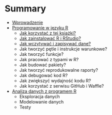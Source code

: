 # Summary

* [Wprowadzenie](README.md)
* [Programowanie w języku R](Programowanie/programowanie_w_jezyku_r.md)
   * [Jak korzystać z tej książki?](Programowanie/jak_korzystac_z_tej_ksiazki.md)
   * [Jak zainstalować R i RStudio?](Programowanie/jak_zainstalowac_r_i_rstudio.md)
   * [Jak wczytywać i zapisywać dane?](Programowanie/jak_wczytywac_i_zapisywac_dane.md)
   * Jak tworzyć pętle i instrukcje warunkowe?
   * Jak tworzyć funkcje?
   * Jak pracować z typami w R?
   * Jak budować pakiety?
   * Jak tworzyć reprodukowalne raporty?
   * Jak debugować kod R?
   * Jak zwiększyć wydajność kodu R?
   * Jak korzystać z serwisu GitHub i Waffle?
* [Analiza danych z programem R](Analiza/analiza_danych_z_programem_r.md)
   * Eksploracja danych
   * Modelowanie danych
   * Testy

